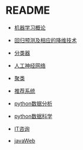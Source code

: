 # README+ [机器学习概论](./机器学习概论.md)+ [回归预测及相应的降维技术](./回归预测及相应的降维技术.md)+ [分类器](./分类器.md)+ [人工神经网络](./人工神经网络.md)+ [聚类](./聚类.md)+ [推荐系统](./推荐系统.md)+ [python数据分析](./python数据分析.md)+ [python数据科学](./python数据科学.md)+ [IT咨询](./IT咨询.md)+ [javaWeb](./javaweb.md)
